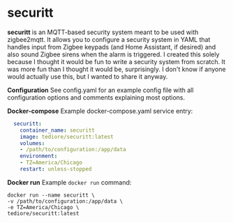 # securitt
**securitt** is an MQTT-based security system meant to be used with zigbee2mqtt. It allows you to configure a security system in YAML that handles input from Zigbee keypads (and Home Assistant, if desired) and also sound Zigbee sirens when the alarm is triggered. I created this solely because I thought it would be fun to write a security system from scratch. It was more fun than I thought it would be, surprisingly. I don't know if anyone would actually use this, but I wanted to share it anyway.

**Configuration**
See config.yaml for an example config file with all configuration options and comments explaining most options.

**Docker-compose**
Example docker-compose.yaml service entry:
```yaml
  securitt:
    container_name: securitt
    image: tediore/securitt:latest
    volumes:
    - /path/to/configuration:/app/data
    environment:
    - TZ=America/Chicago
    restart: unless-stopped
```

**Docker run**
Example `docker run` command:
```
docker run --name securitt \
-v /path/to/configuration:/app/data \
-e TZ=America/Chicago \
tediore/securitt:latest
```